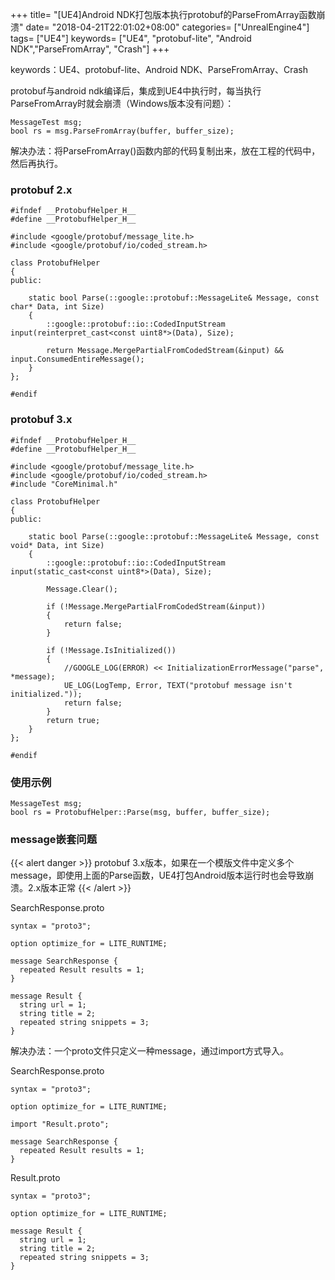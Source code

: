 +++
title= "[UE4]Android NDK打包版本执行protobuf的ParseFromArray函数崩溃"
date= "2018-04-21T22:01:02+08:00"
categories= ["UnrealEngine4"]
tags= ["UE4"]
keywords= ["UE4", "protobuf-lite", "Android NDK","ParseFromArray", "Crash"]
+++

keywords：UE4、protobuf-lite、Android NDK、ParseFromArray、Crash

protobuf与android ndk编译后，集成到UE4中执行时，每当执行ParseFromArray时就会崩溃（Windows版本没有问题）：

    MessageTest msg;
    bool rs = msg.ParseFromArray(buffer, buffer_size);

解决办法：将ParseFromArray()函数内部的代码复制出来，放在工程的代码中，然后再执行。
    
### protobuf 2.x

    #ifndef	__ProtobufHelper_H__
    #define	__ProtobufHelper_H__

    #include <google/protobuf/message_lite.h>
    #include <google/protobuf/io/coded_stream.h>

    class ProtobufHelper
    {
    public:

        static bool Parse(::google::protobuf::MessageLite& Message, const char* Data, int Size)
        {
            ::google::protobuf::io::CodedInputStream input(reinterpret_cast<const uint8*>(Data), Size);

            return Message.MergePartialFromCodedStream(&input) && input.ConsumedEntireMessage();
        }
    };

    #endif


### protobuf 3.x

    #ifndef	__ProtobufHelper_H__
    #define	__ProtobufHelper_H__

    #include <google/protobuf/message_lite.h>
    #include <google/protobuf/io/coded_stream.h>
    #include "CoreMinimal.h"

    class ProtobufHelper
    {
    public:

        static bool Parse(::google::protobuf::MessageLite& Message, const void* Data, int Size)
        {
            ::google::protobuf::io::CodedInputStream input(static_cast<const uint8*>(Data), Size);

            Message.Clear();

            if (!Message.MergePartialFromCodedStream(&input))
            {
                return false;
            }
            
            if (!Message.IsInitialized()) 
            {
                //GOOGLE_LOG(ERROR) << InitializationErrorMessage("parse", *message);
                UE_LOG(LogTemp, Error, TEXT("protobuf message isn't initialized."));
                return false;
            }
            return true;
        }
    };

    #endif
    
### 使用示例

    MessageTest msg;
    bool rs = ProtobufHelper::Parse(msg, buffer, buffer_size);
    
### message嵌套问题

{{< alert danger >}}
protobuf 3.x版本，如果在一个模版文件中定义多个message，即使用上面的Parse函数，UE4打包Android版本运行时也会导致崩溃。2.x版本正常
{{< /alert >}}

SearchResponse.proto

	syntax = "proto3";
	
	option optimize_for = LITE_RUNTIME;

	message SearchResponse {
	  repeated Result results = 1;
	}

	message Result {
	  string url = 1;
	  string title = 2;
	  repeated string snippets = 3;
	}
	
解决办法：一个proto文件只定义一种message，通过import方式导入。

SearchResponse.proto

	syntax = "proto3";
	
	option optimize_for = LITE_RUNTIME;
	
	import "Result.proto";

	message SearchResponse {
	  repeated Result results = 1;
	}

Result.proto

	syntax = "proto3";
	
	option optimize_for = LITE_RUNTIME;

	message Result {
	  string url = 1;
	  string title = 2;
	  repeated string snippets = 3;
	}


